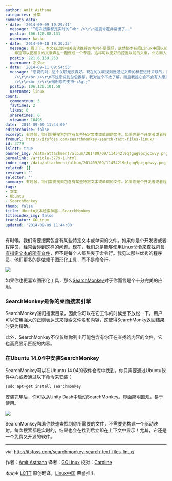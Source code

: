 ```yaml
---
author: Amit Asthana
categories: 分享
comments_data:
- date: '2014-09-09 19:29:41'
  message: "“每次搜索都是实时的”<br />\r\n速度肯定非常慢了……"
  postip: 106.120.88.131
  username: kashu
- date: '2014-09-10 19:30:35'
  message: 看了下，本文右边的相关阅读推荐的内同不是很好，居然都木有把Linux中国以前发布的有关Linux中的搜索工具列出来。这样就无法形成以点带面的效果。如果相关阅读里面的推荐算法做的不是很好的话，那么可以尝试一些众包模式，让访客们来投篇推荐网站内的相关文章，这样可以有效提高网站内文章的关联性，是的每一篇文章都增大被人们阅读到的概率，而不是随着时间的流逝而沉到楼底。
    希望可以把相关的文章弄在一起做成一个专题，这样可以更好的挖掘以前的文章，业方面人们系统的学习总结Linux相关的知识。
  postip: 221.6.159.253
  username: 朩ダo○
- date: '2014-09-11 09:54:53'
  message: "您说的对，这个关联是没弄好。现在的关联规则是通过文章的标签进行关联的，而这篇文章却没有设置“搜索”、“检索”等标签，所以推荐的都是关联不大的。<br
    />\r\n<br />\r\n不过您说到总包推荐，我对这个不太了解，而且我担心会不会有人愿意来推荐？<br />\r\n<br />\r\n你说的专题的方式，这个倒是我想好要做的，非但是一些零散的文章，成系列的文章其实也不少了，但是都没有有效的组织起来。这个我觉得确实应该做好。<br
    />\r\n<br />\r\n谢谢您的支持~:&gt;"
  postip: 106.120.101.58
  username: linux
count:
  commentnum: 3
  favtimes: 2
  likes: 0
  sharetimes: 0
  viewnum: 10495
date: '2014-09-09 11:44:00'
editorchoice: false
excerpt: 有时候，我们需要搜索包含有某些特定文本或单词的文件。如果你是个开发者或者程序员，经常会碰到这问题。现在，我们总是能够使用Linux命令来查找包含有指定文本的所有文件，但不是每个人都热衷于命令行的。我见过那些优秀的程序员，他们更多的是依赖于图形化工具，而不是命令行。
fromurl: http://itsfoss.com/searchmonkey-search-text-files-linux/
id: 3779
islctt: true
banner_img: /data/attachment/album/201409/09/114542l9qtgug9pcjqcwvy.png
permalink: /article-3779-1.html
index_img: /data/attachment/album/201409/09/114542l9qtgug9pcjqcwvy.png.thumb.jpg
related: []
reviewer: ''
selector: ''
summary: 有时候，我们需要搜索包含有某些特定文本或单词的文件。如果你是个开发者或者程序员，经常会碰到这问题。现在，我们总是能够使用Linux命令来查找包含有指定文本的所有文件，但不是每个人都热衷于命令行的。我见过那些优秀的程序员，他们更多的是依赖于图形化工具，而不是命令行。
tags:
- 文本
- Ubuntu
- SearchMonkey
thumb: false
title: Ubuntu文本检索神器——SearchMonkey
titleindex_img: false
translator: GOLinux
updated: '2014-09-09 11:44:00'
---
```


有时候，我们需要搜索包含有某些特定文本或单词的文件。如果你是个开发者或者程序员，经常会碰到这样的问题。现在，我们总是能够使用[Linux命令来查找包含有指定文本的所有文件](http://www.computerandyou.net/2011/06/how-to-find-all-files-containing-specific-text-in-linux/)，但不是每个人都热衷于命令行。我见过那些优秀的程序员，他们更多的是依赖于图形化工具，而不是命令行。


![](/data/attachment/album/201409/09/114542l9qtgug9pcjqcwvy.png)


如果你也更喜欢图形化工具，那么[SearchMonkey](http://searchmonkey.embeddediq.com/)对于你而言是个十分完美的应用。


### SearchMonkey是你的桌面搜索引擎


SearchMonkey递归搜索目录，因此你可以在它工作的时候坐下放松一下。用户可以使用强大的正则表达式来搜索文件名和内容，这使得SearchMonky返回结果时更为精确。


此外，SearchMonkey不仅仅给你列出可能包含有你正在查找的内容的文件，它也高亮显示匹配的内容。


### 在Ubuntu 14.04中安装SearchMonkey


SearchMonkey可以在Ubuntu 14.04的软件仓库中找到，你只需要通过Ubuntu软件中心或者通过以下命令来安装：



```
sudo apt-get install searchmonkey

```

安装完毕后，你可以从Unity Dash中启动SearchMonkey。界面简明直观，易于使用。


[![](https://camo.githubusercontent.com/c2baa11c4873269db74e5fa610eaf5b058f7ff2a/687474703a2f2f697473666f73732e697473666f73732e6e6574646e612d63646e2e636f6d2f77702d636f6e74656e742f75706c6f6164732f323031342f30382f5365617263684d6f6e6b65795f5562756e74752e6a706567)](https://camo.githubusercontent.com/c2baa11c4873269db74e5fa610eaf5b058f7ff2a/687474703a2f2f697473666f73732e697473666f73732e6e6574646e612d63646e2e636f6d2f77702d636f6e74656e742f75706c6f6164732f323031342f30382f5365617263684d6f6e6b65795f5562756e74752e6a706567)


SearchMonkey帮助你快速查找到你所需要的文件，不需要先构建一个驱动映射。每次搜索都是实时的，结果也会在找到后立即在上下文中显示！尤其，它还是一个免费又开源的软件。




---


via: <http://itsfoss.com/searchmonkey-search-text-files-linux/>


作者：[Amit Asthana](http://itsfoss.com/author/amit/) 译者：[GOLinux](https://github.com/GOLinux) 校对：[Caroline](https://github.com/carolinewuyan)


本文由 [LCTT](https://github.com/LCTT/TranslateProject) 原创翻译，[Linux中国](http://linux.cn/) 荣誉推出
